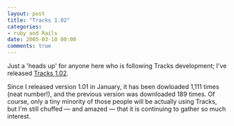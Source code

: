 ```yaml
---
layout: post
title: "Tracks 1.02"
categories:
- ruby and Rails
date: 2005-03-10 00:00
comments: true
---
```


<p>Just a 'heads up' for anyone here who is following Tracks development; I've released <a href="http://rousette.org.uk/projects/downloads/18/tracks-102a">Tracks 1.02</a>.</p>

<p>Since I released version 1.01 in January, it has been dowloaded 1,111 times (neat number!), and the previous version was downloaded 189 times. Of course, only a tiny minority of those people will be actually using Tracks, but I'm still chuffed &mdash; and amazed &mdash; that it is continuing to gather so much interest.</p>




